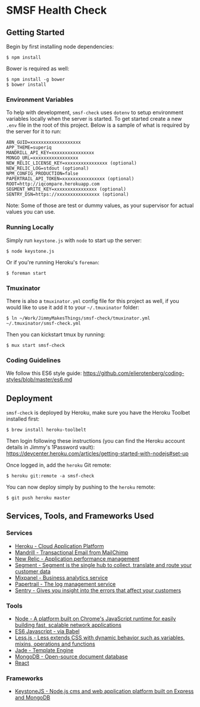 SMSF Health Check
=================

## Getting Started

Begin by first installing node dependencies:

    $ npm install

Bower is required as well:

    $ npm install -g bower
    $ bower install

### Environment Variables

To help with development, `smsf-check` uses `dotenv` to setup environment
variables locally when the server is started. To get started create a new
`.env` file in the root of this project. Below is a sample of what is
required by the server for it to run:

    ABN_GUID=xxxxxxxxxxxxxxxxxxx
    APP_THEME=superiq
    MANDRILL_API_KEY=xxxxxxxxxxxxxxxx
    MONGO_URL=xxxxxxxxxxxxxxxxx
    NEW_RELIC_LICENSE_KEY=xxxxxxxxxxxxxxxx (optional)
    NEW_RELIC_LOG=stdout (optional)
    NPM_CONFIG_PRODUCTION=false
    PAPERTRAIL_API_TOKEN=xxxxxxxxxxxxxxxx (optional)
    ROOT=http://iqcompare.herokuapp.com
    SEGMENT_WRITE_KEY=xxxxxxxxxxxxxxxx (optional)
    SENTRY_DSN=https://xxxxxxxxxxxxxxxx (optional)

Note: Some of those are test or dummy values, as your supervisor for actual
values you can use.

### Running Locally

Simply run `keystone.js` with `node` to start up the server:

    $ node keystone.js

Or if you're running Heroku's `foreman`:

    $ foreman start

### Tmuxinator

There is also a `tmuxinator.yml` config file for this project as well, if you
would like to use it add it to your `~/.tmuxinator` folder:

    $ ln ~/Work/JimmyMakesThings/smsf-check/tmuxinator.yml ~/.tmuxinator/smsf-check.yml

Then you can kickstart tmux by running:

    $ mux start smsf-check

### Coding Guidelines

We follow this ES6 style guide: https://github.com/elierotenberg/coding-styles/blob/master/es6.md

## Deployment

`smsf-check` is deployed by Heroku, make sure you have the Heroku Toolbet
installed first:

    $ brew install heroku-toolbelt

Then login following these instructions (you can find the Heroku account
details in Jimmy's 1Password vault):
https://devcenter.heroku.com/articles/getting-started-with-nodejs#set-up

Once logged in, add the `heroku` Git remote:

    $ heroku git:remote -a smsf-check

You can now deploy simply by pushing to the `heroku` remote:

    $ git push heroku master

## Services, Tools, and Frameworks Used

### Services

* [Heroku - Cloud Application Platform](https://www.heroku.com/)
* [Mandrill - Transactional Email from MailChimp](https://mandrill.com/)
* [New Relic - Application performance management](http://newrelic.com)
* [Segment - Segment is the single hub to collect, translate and route your customer data](https://segment.com)
* [Mixpanel - Business analytics service](https://mixpanel.com)
* [Papertrail - The log management service](https://papertrailapp.com)
* [Sentry - Gives you insight into the errors that affect your customers](https://www.getsentry.com/welcome/)

### Tools

* [Node - A platform built on Chrome's JavaScript runtime for easily building fast, scalable network applications](https://nodejs.org/)
* [ES6 Javascript - via Babel](https://github.com/lukehoban/es6features)
* [Less.js - Less extends CSS with dynamic behavior such as variables, mixins, operations and functions](http://lesscss.org)
* [Jade - Template Engine](http://jade-lang.com)
* [MongoDB - Open-source document database](https://www.mongodb.org)
* [React](https://facebook.github.io/react)

### Frameworks

* [KeystoneJS - Node.js cms and web application platform built on Express and MongoDB](http://keystonejs.com/)
